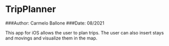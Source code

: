 # TripPlanner
###Author: Carmelo Ballone
###Date: 08/2021

This app for iOS allows the user to plan trips. The user can also insert stays and movings and
visualize them in the map.

